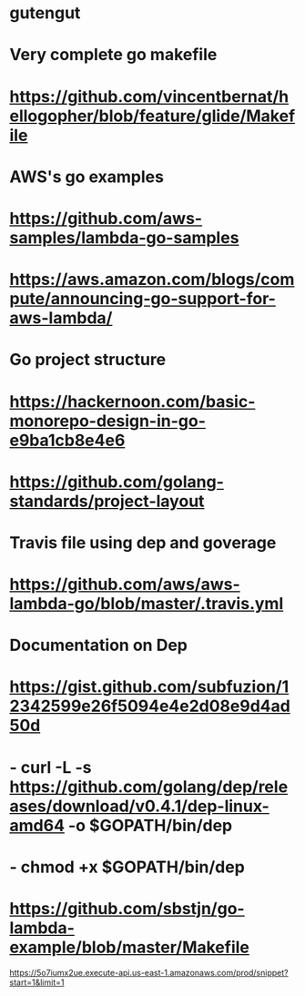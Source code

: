 # gutengut

# Very complete go makefile
# https://github.com/vincentbernat/hellogopher/blob/feature/glide/Makefile

# AWS's go examples
# https://github.com/aws-samples/lambda-go-samples
# https://aws.amazon.com/blogs/compute/announcing-go-support-for-aws-lambda/

# Go project structure
# https://hackernoon.com/basic-monorepo-design-in-go-e9ba1cb8e4e6
# https://github.com/golang-standards/project-layout

# Travis file using dep and goverage
# https://github.com/aws/aws-lambda-go/blob/master/.travis.yml

# Documentation on Dep
# https://gist.github.com/subfuzion/12342599e26f5094e4e2d08e9d4ad50d
# - curl -L -s https://github.com/golang/dep/releases/download/v0.4.1/dep-linux-amd64 -o $GOPATH/bin/dep
# - chmod +x $GOPATH/bin/dep

# https://github.com/sbstjn/go-lambda-example/blob/master/Makefile

https://5o7iumx2ue.execute-api.us-east-1.amazonaws.com/prod/snippet?start=1&limit=1